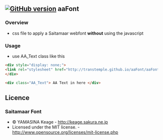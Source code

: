 [![GitHub version](https://badge.fury.io/gh/transtemple%2Faafont.png)](https://badge.fury.io/gh/transtemple%2Faafont)
 aaFont
-------------------
### Overview

 * css file to apply a Saitamaar webfont **without** using the javascript

### Usage

 * use AA_Text class like this
 
```html
<div style="display: none;">
<link rel="stylesheet" href="http://transtemple.github.io/aaFont/aaFont.css" type="text/css" charset="utf-8" />
</div>

<div class="AA_Text"> AA Text in here </div>
```

 Licence
---------------------

### Saitamaar Font

* &copy; YAMASINA Keage - http://keage.sakura.ne.jp
* Licensed under the MIT license. - http://www.opensource.org/licenses/mit-license.php
